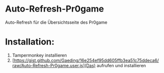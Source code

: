 # Auto-Refresh-Pr0game
Auto-Refresh für die Übersichtsseite des Pr0game
# Installation:
 1. Tampermonkey installieren
 2. [https://gist.github.com/Gaeding/16e254ef95dd605ffb3ea51c75ddeca6/raw/Auto-Refresh-Pr0game.user.js](Das) aufrufen und installieren
